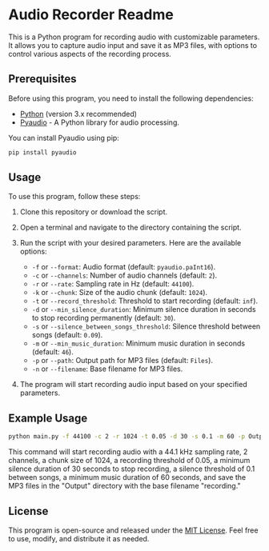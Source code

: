 # Audio Recorder Readme

This is a Python program for recording audio with customizable parameters. It allows you to capture audio input and save it as MP3 files, with options to control various aspects of the recording process.

## Prerequisites

Before using this program, you need to install the following dependencies:

- [Python](https://www.python.org/) (version 3.x recommended)
- [Pyaudio](https://pypi.org/project/PyAudio/) - A Python library for audio processing.

You can install Pyaudio using pip:

```bash
pip install pyaudio
```

## Usage

To use this program, follow these steps:

1. Clone this repository or download the script.

2. Open a terminal and navigate to the directory containing the script.

3. Run the script with your desired parameters. Here are the available options:

   - `-f` or `--format`: Audio format (default: `pyaudio.paInt16`).
   - `-c` or `--channels`: Number of audio channels (default: `2`).
   - `-r` or `--rate`: Sampling rate in Hz (default: `44100`).
   - `-k` or `--chunk`: Size of the audio chunk (default: `1024`).
   - `-t` or `--record_threshold`: Threshold to start recording (default: `inf`).
   - `-d` or `--min_silence_duration`: Minimum silence duration in seconds to stop recording permanently (default: `30`).
   - `-s` or `--silence_between_songs_threshold`: Silence threshold between songs (default: `0.09`).
   - `-m` or `--min_music_duration`: Minimum music duration in seconds (default: `46`).
   - `-p` or `--path`: Output path for MP3 files (default: `Files`).
   - `-n` or `--filename`: Base filename for MP3 files.

4. The program will start recording audio input based on your specified parameters.

## Example Usage

```bash
python main.py -f 44100 -c 2 -r 1024 -t 0.05 -d 30 -s 0.1 -m 60 -p Output -n recording
```

This command will start recording audio with a 44.1 kHz sampling rate, 2 channels, a chunk size of 1024, a recording threshold of 0.05, a minimum silence duration of 30 seconds to stop recording, a silence threshold of 0.1 between songs, a minimum music duration of 60 seconds, and save the MP3 files in the "Output" directory with the base filename "recording."

## License

This program is open-source and released under the [MIT License](LICENSE). Feel free to use, modify, and distribute it as needed.